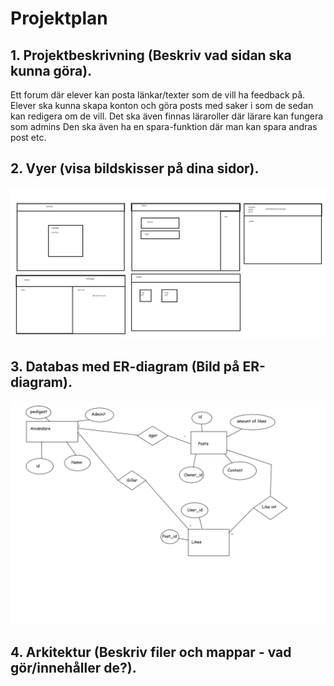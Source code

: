 # Projektplan

## 1. Projektbeskrivning (Beskriv vad sidan ska kunna göra).
Ett forum där elever kan posta länkar/texter som de vill ha feedback på.
Elever ska kunna skapa konton och göra posts med saker i som de sedan kan redigera om de vill. 
Det ska även finnas läraroller där lärare kan fungera som admins
Den ska även ha en spara-funktion där man kan spara andras post etc.
## 2. Vyer (visa bildskisser på dina sidor).
![vyer](misc/Skiss.png)
## 3. Databas med ER-diagram (Bild på ER-diagram).
![er](misc/ER-diagram.png)
## 4. Arkitektur (Beskriv filer och mappar - vad gör/innehåller de?).


